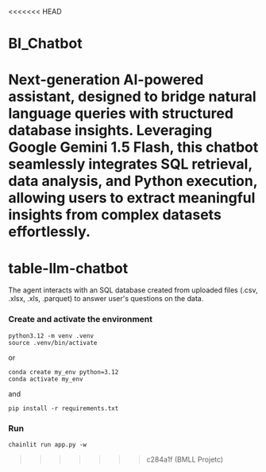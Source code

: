 <<<<<<< HEAD
# BI_Chatbot
Next-generation AI-powered assistant, designed to bridge natural language queries with structured database insights. Leveraging Google Gemini 1.5 Flash, this chatbot seamlessly integrates SQL retrieval, data analysis, and Python execution, allowing users to extract meaningful insights from complex datasets effortlessly.
=======
# table-llm-chatbot
 The agent interacts with an SQL database created from uploaded files (.csv, .xlsx, .xls, .parquet) to answer user's questions on the data.


### Create and activate the environment
```
python3.12 -m venv .venv
source .venv/bin/activate
```
or
```
conda create my_env python=3.12
conda activate my_env
```
and
```
pip install -r requirements.txt
```

### Run
```
chainlit run app.py -w
```
>>>>>>> c284a1f (BMLL Projetc)
